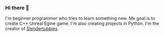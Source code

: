 ### Hi there 👋
I'm beginner programmer who tries to learn something new. Me goal is to create C++ Unreal Egine game. I'm also creating projects in Python.
I'm the creator of [Slendertubbies](https://seba0456.itch.io/slendertubbies).
